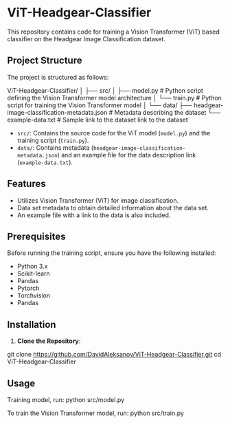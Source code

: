 # ViT-Headgear-Classifier

This repository contains code for training a Vision Transformer (ViT) based classifier on the Headgear Image Classification dataset.

## Project Structure

The project is structured as follows:

ViT-Headgear-Classifier/
│
├── src/
│   ├── model.py        # Python script defining the Vision Transformer model architecture
│   └── train.py        # Python script for training the Vision Transformer model
│
└── data/
    ├── headgear-image-classification-metadata.json   # Metadata describing the dataset
    └── example-data.txt                             # Sample link to the dataset
link to the dataset

- `src/`: Contains the source code for the ViT model (`model.py`) and the training script (`train.py`).
- `data/`: Contains metadata (`headgear-image-classification-metadata.json`) and an example file for the data description link (`example-data.txt`).

## Features

- Utilizes Vision Transformer (ViT) for image classification.
- Data set metadata to obtain detailed information about the data set.
- An example file with a link to the data is also included.

## Prerequisites

Before running the training script, ensure you have the following installed:

- Python 3.x
- Scikit-learn
- Pandas
- Pytorch
- Torchvision
- Pandas

## Installation

1. **Clone the Repository**:
   
git clone https://github.com/DavidAleksanov/ViT-Headgear-Classifier.git
cd ViT-Headgear-Classifier

## Usage

Тraining model, run:
python src/model.py

To train the Vision Transformer model, run:
python src/train.py

